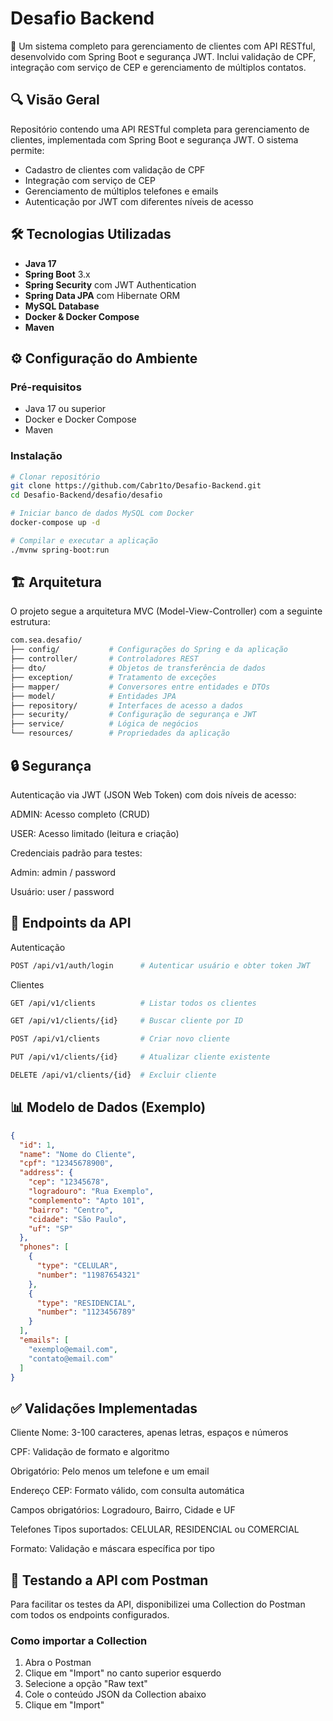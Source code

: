 # Desafio Backend

📌 Um sistema completo para gerenciamento de clientes com API RESTful, desenvolvido com Spring Boot e segurança JWT. Inclui validação de CPF, integração com serviço de CEP e gerenciamento de múltiplos contatos.

## 🔍 Visão Geral

Repositório contendo uma API RESTful completa para gerenciamento de clientes, implementada com Spring Boot e segurança JWT. O sistema permite:
- Cadastro de clientes com validação de CPF
- Integração com serviço de CEP
- Gerenciamento de múltiplos telefones e emails
- Autenticação por JWT com diferentes níveis de acesso

## 🛠️ Tecnologias Utilizadas

- **Java 17**
- **Spring Boot** 3.x
- **Spring Security** com JWT Authentication
- **Spring Data JPA** com Hibernate ORM
- **MySQL Database**
- **Docker & Docker Compose**
- **Maven**

## ⚙️ Configuração do Ambiente

### Pré-requisitos

- Java 17 ou superior
- Docker e Docker Compose
- Maven

### Instalação

```bash
# Clonar repositório
git clone https://github.com/Cabr1to/Desafio-Backend.git
cd Desafio-Backend/desafio/desafio

# Iniciar banco de dados MySQL com Docker
docker-compose up -d

# Compilar e executar a aplicação
./mvnw spring-boot:run
```

## 🏗️ Arquitetura

O projeto segue a arquitetura MVC (Model-View-Controller) com a seguinte estrutura:
```bash
com.sea.desafio/
├── config/           # Configurações do Spring e da aplicação
├── controller/       # Controladores REST
├── dto/              # Objetos de transferência de dados
├── exception/        # Tratamento de exceções
├── mapper/           # Conversores entre entidades e DTOs
├── model/            # Entidades JPA
├── repository/       # Interfaces de acesso a dados
├── security/         # Configuração de segurança e JWT
├── service/          # Lógica de negócios
└── resources/        # Propriedades da aplicação 
```

## 🔒 Segurança

Autenticação via JWT (JSON Web Token) com dois níveis de acesso:

ADMIN: Acesso completo (CRUD)

USER: Acesso limitado (leitura e criação)

Credenciais padrão para testes:

Admin: admin / password

Usuário: user / password


## 📝 Endpoints da API
Autenticação
```bash
POST /api/v1/auth/login      # Autenticar usuário e obter token JWT
```
Clientes
```bash
GET /api/v1/clients          # Listar todos os clientes

GET /api/v1/clients/{id}     # Buscar cliente por ID

POST /api/v1/clients         # Criar novo cliente

PUT /api/v1/clients/{id}     # Atualizar cliente existente

DELETE /api/v1/clients/{id}  # Excluir cliente
```

## 📊 Modelo de Dados (Exemplo)
```json
{
  "id": 1,
  "name": "Nome do Cliente",
  "cpf": "12345678900",  
  "address": {
    "cep": "12345678",
    "logradouro": "Rua Exemplo",
    "complemento": "Apto 101",
    "bairro": "Centro",
    "cidade": "São Paulo",
    "uf": "SP"
  },
  "phones": [
    {
      "type": "CELULAR",
      "number": "11987654321"
    },
    {
      "type": "RESIDENCIAL",
      "number": "1123456789"
    }
  ],
  "emails": [
    "exemplo@email.com",
    "contato@email.com"
  ]
}
```

## ✅ Validações Implementadas
Cliente
Nome: 3-100 caracteres, apenas letras, espaços e números

CPF: Validação de formato e algoritmo

Obrigatório: Pelo menos um telefone e um email

Endereço
CEP: Formato válido, com consulta automática

Campos obrigatórios: Logradouro, Bairro, Cidade e UF

Telefones
Tipos suportados: CELULAR, RESIDENCIAL ou COMERCIAL

Formato: Validação e máscara específica por tipo


## 🧪 Testando a API com Postman

Para facilitar os testes da API, disponibilizei uma Collection do Postman com todos os endpoints configurados.

### Como importar a Collection

1. Abra o Postman
2. Clique em "Import" no canto superior esquerdo
3. Selecione a opção "Raw text"
4. Cole o conteúdo JSON da Collection abaixo
5. Clique em "Import"
